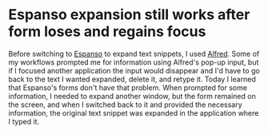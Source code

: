 # Espanso expansion still works after form loses and regains focus

Before switching to [Espanso](https://espanso.org/) to expand text snippets, I used [Alfred](https://www.alfredapp.com/).
Some of my workflows prompted me for information using Alfred's pop-up input, but if I focused another application the input would disappear and I'd have to go back to the text I wanted expanded, delete it, and retype it.
Today I learned that Espanso's forms don't have that problem.
When prompted for some information, I needed to expand another window, but the form remained on the screen, and when I switched back to it and provided the necessary information, the original text snippet was expanded in the application where I typed it.
